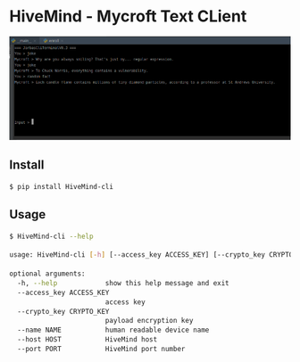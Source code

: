 # HiveMind - Mycroft Text CLient

![](./remote_cli.png)

## Install

```bash
$ pip install HiveMind-cli
```
## Usage

```bash
$ HiveMind-cli --help

usage: HiveMind-cli [-h] [--access_key ACCESS_KEY] [--crypto_key CRYPTO_KEY] [--name NAME] [--host HOST] [--port PORT]

optional arguments:
  -h, --help            show this help message and exit
  --access_key ACCESS_KEY
                        access key
  --crypto_key CRYPTO_KEY
                        payload encryption key
  --name NAME           human readable device name
  --host HOST           HiveMind host
  --port PORT           HiveMind port number

```